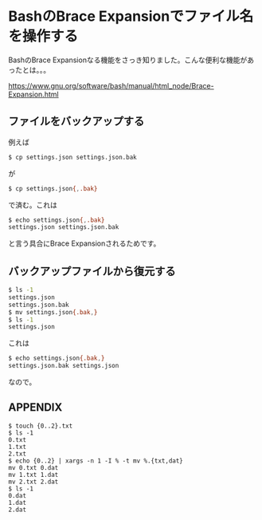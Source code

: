 # BashのBrace Expansionでファイル名を操作する

BashのBrace Expansionなる機能をさっき知りました。こんな便利な機能があったとは。。。

https://www.gnu.org/software/bash/manual/html_node/Brace-Expansion.html

## ファイルをバックアップする

例えば

```bash
$ cp settings.json settings.json.bak
```

が

```bash
$ cp settings.json{,.bak}
```

で済む。これは

```bash
$ echo settings.json{,.bak}
settings.json settings.json.bak
```

と言う具合にBrace Expansionされるためです。

## バックアップファイルから復元する

```bash
$ ls -1
settings.json
settings.json.bak
$ mv settings.json{.bak,}
$ ls -1
settings.json
```

これは

```bash
$ echo settings.json{.bak,}
settings.json.bak settings.json
```

なので。

## APPENDIX

```
$ touch {0..2}.txt
$ ls -1
0.txt
1.txt
2.txt
$ echo {0..2} | xargs -n 1 -I % -t mv %.{txt,dat}
mv 0.txt 0.dat
mv 1.txt 1.dat
mv 2.txt 2.dat
$ ls -1
0.dat
1.dat
2.dat
```
